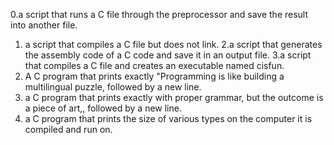 0.a script that runs a C file through the preprocessor and save the result into another file.
1. a script that compiles a C file but does not link.
2.a script that generates the assembly code of a C code and save it in an output file.
3.a script that compiles a C file and creates an executable named cisfun.
4. A C program that prints exactly "Programming is like building a multilingual puzzle, followed by a new line.
5. a C program that prints exactly with proper grammar, but the outcome is a piece of art,, followed by a new line.
6. a C program that prints the size of various types on the computer it is compiled and run on.
